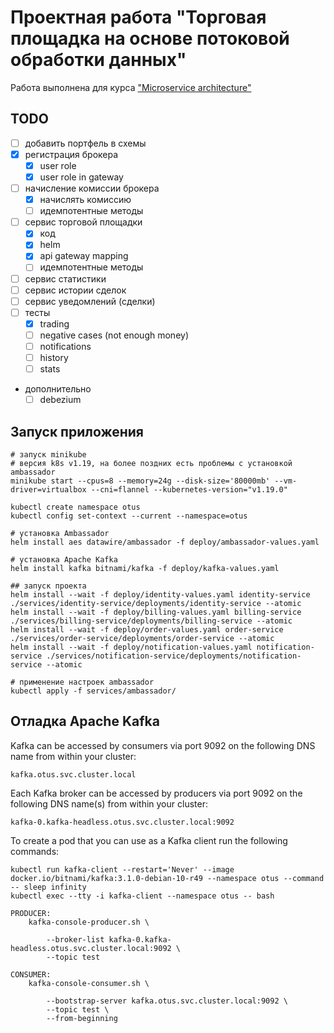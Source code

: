 # Проектная работа "Торговая площадка на основе потоковой обработки данных"

Работа выполнена для курса ["Microservice architecture"](https://otus.ru/lessons/microservice-architecture/)

## TODO

* [ ] добавить портфель в схемы
* [x] регистрация брокера
  * [x] user role
  * [x] user role in gateway
* [ ] начисление комиссии брокера
  * [x] начислять комиссию
  * [ ] идемпотентные методы
* [ ] сервис торговой площадки
  * [x] код
  * [x] helm
  * [x] api gateway mapping
  * [ ] идемпотентные методы
* [ ] сервис статистики
* [ ] сервис истории сделок
* [ ] сервис уведомлений (сделки)
* [ ] тесты
  * [x] trading
  * [ ] negative cases (not enough money)
  * [ ] notifications
  * [ ] history
  * [ ] stats

* дополнительно
  * [ ] debezium

## Запуск приложения

```shell
# запуск minikube
# версия k8s v1.19, на более поздних есть проблемы с установкой ambassador
minikube start --cpus=8 --memory=24g --disk-size='80000mb' --vm-driver=virtualbox --cni=flannel --kubernetes-version="v1.19.0"

kubectl create namespace otus
kubectl config set-context --current --namespace=otus

# установка Ambassador
helm install aes datawire/ambassador -f deploy/ambassador-values.yaml

# установка Apache Kafka
helm install kafka bitnami/kafka -f deploy/kafka-values.yaml

## запуск проекта
helm install --wait -f deploy/identity-values.yaml identity-service ./services/identity-service/deployments/identity-service --atomic
helm install --wait -f deploy/billing-values.yaml billing-service ./services/billing-service/deployments/billing-service --atomic
helm install --wait -f deploy/order-values.yaml order-service ./services/order-service/deployments/order-service --atomic
helm install --wait -f deploy/notification-values.yaml notification-service ./services/notification-service/deployments/notification-service --atomic

# применение настроек ambassador
kubectl apply -f services/ambassador/
```

## Отладка Apache Kafka

Kafka can be accessed by consumers via port 9092 on the following DNS name from within your cluster:

    kafka.otus.svc.cluster.local

Each Kafka broker can be accessed by producers via port 9092 on the following DNS name(s) from within your cluster:

    kafka-0.kafka-headless.otus.svc.cluster.local:9092

To create a pod that you can use as a Kafka client run the following commands:

    kubectl run kafka-client --restart='Never' --image docker.io/bitnami/kafka:3.1.0-debian-10-r49 --namespace otus --command -- sleep infinity
    kubectl exec --tty -i kafka-client --namespace otus -- bash

    PRODUCER:
        kafka-console-producer.sh \
            
            --broker-list kafka-0.kafka-headless.otus.svc.cluster.local:9092 \
            --topic test

    CONSUMER:
        kafka-console-consumer.sh \
            
            --bootstrap-server kafka.otus.svc.cluster.local:9092 \
            --topic test \
            --from-beginning
